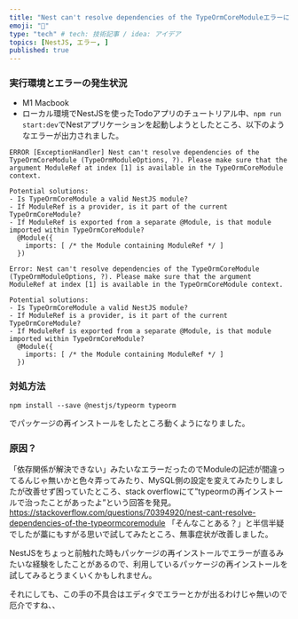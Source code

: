 ```yaml
---
title: "Nest can't resolve dependencies of the TypeOrmCoreModuleエラーに悩まされた話"
emoji: "🔧"
type: "tech" # tech: 技術記事 / idea: アイデア
topics: [NestJS, エラー, ]
published: true
---
```


### 実行環境とエラーの発生状況
- M1 Macbook
- ローカル環境でNestJSを使ったTodoアプリのチュートリアル中、`npm run start:dev`でNestアプリケーションを起動しようとしたところ、以下のようなエラーが出力されました。
```:エラーメッセージ
ERROR [ExceptionHandler] Nest can't resolve dependencies of the TypeOrmCoreModule (TypeOrmModuleOptions, ?). Please make sure that the argument ModuleRef at index [1] is available in the TypeOrmCoreModule context.

Potential solutions:
- Is TypeOrmCoreModule a valid NestJS module?
- If ModuleRef is a provider, is it part of the current TypeOrmCoreModule?
- If ModuleRef is exported from a separate @Module, is that module imported within TypeOrmCoreModule?
  @Module({
    imports: [ /* the Module containing ModuleRef */ ]
  })

Error: Nest can't resolve dependencies of the TypeOrmCoreModule (TypeOrmModuleOptions, ?). Please make sure that the argument ModuleRef at index [1] is available in the TypeOrmCoreModule context.

Potential solutions:
- Is TypeOrmCoreModule a valid NestJS module?
- If ModuleRef is a provider, is it part of the current TypeOrmCoreModule?
- If ModuleRef is exported from a separate @Module, is that module imported within TypeOrmCoreModule?
  @Module({
    imports: [ /* the Module containing ModuleRef */ ]
  })
```

### 対処方法
```
npm install --save @nestjs/typeorm typeorm
```
でパッケージの再インストールをしたところ動くようになりました。

### 原因？
「依存関係が解決できない」みたいなエラーだったのでModuleの記述が間違ってるんじゃ無いかと色々弄ってみたり、MySQL側の設定を変えてみたりしましたが改善せず困っていたところ、stack overflowにて”typeormの再インストールで治ったことがあったよ”という回答を発見。
https://stackoverflow.com/questions/70394920/nest-cant-resolve-dependencies-of-the-typeormcoremodule
「そんなことある？」と半信半疑でしたが藁にもすがる思いで試してみたところ、無事症状が改善しました。

NestJSをちょっと前触れた時もパッケージの再インストールでエラーが直るみたいな経験をしたことがあるので、利用しているパッケージの再インストールを試してみるとうまくいくかもしれません。

それにしても、この手の不具合はエディタでエラーとかが出るわけじゃ無いので厄介ですね、、